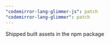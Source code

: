 ```yaml
---
"codemirror-lang-glimmer-js": patch
"codemirror-lang-glimmer": patch
---
```


Shipped built assets in the npm package

